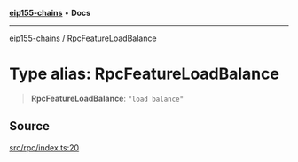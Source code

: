 [**eip155-chains**](../README.md) • **Docs**

***

[eip155-chains](../globals.md) / RpcFeatureLoadBalance

# Type alias: RpcFeatureLoadBalance

> **RpcFeatureLoadBalance**: `"load balance"`

## Source

[src/rpc/index.ts:20](https://github.com/ivanzzeth/eip155-chains/blob/1338acd729e1930017264c44f09e203c6cd544d3/src/rpc/index.ts#L20)
